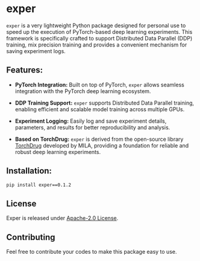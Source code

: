 # exper

`exper` is a very lightweight Python package designed for personal use to speed up the execution of PyTorch-based deep learning experiments. This framework is specifically crafted to support Distributed Data Parallel (DDP) training, mix precision training and provides a convenient mechanism for saving experiment logs.

## Features:

- **PyTorch Integration:** Built on top of PyTorch, `exper` allows seamless integration with the PyTorch deep learning ecosystem.
  
- **DDP Training Support:** `exper` supports Distributed Data Parallel training, enabling efficient and scalable model training across multiple GPUs.

- **Experiment Logging:** Easily log and save experiment details, parameters, and results for better reproducibility and analysis.

- **Based on TorchDrug:** `exper` is derived from the open-source library [TorchDrug](https://github.com/DeepGraphLearning/torchdrug/tree/master) developed by MILA, providing a foundation for reliable and robust deep learning experiments.

## Installation:
```bash
pip install exper==0.1.2
```

## License
Exper is released under [Apache-2.0 License](https://github.com/DeepGraphLearning/torchdrug/blob/master/LICENSE).

## Contributing
Feel free to contribute your codes to make this package easy to use.
